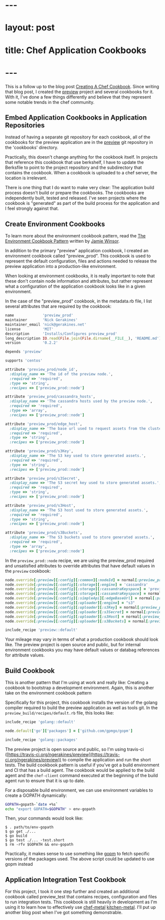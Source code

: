 # ---
# layout: post
# title: Chef Application Cookbooks
# ---

This is a follow up to the blog post [Creating A Chef Cookbook](http://ngerakines.me/2014/05/02/createing-a-chef-cookbook/). Since writing that blog post, I created the [preview](https://github.com/ngerakines/preview) project and several cookbooks for it. With it, I've done a few things differently and believe that they represent some notable trends in the chef community.

## Embed Application Cookbooks in Application Repositories

Instead of having a separate git repository for each cookbook, all of the cookbooks for the preview application are in the [preview](https://github.com/ngerakines/preview) git repository in the 'cookbooks' directory. 

Practically, this doesn't change anything for the cookbook itself. In projects that reference this cookbook that use berkshelf, I have to update the Berksfile to point to the project repository and the subdirectory that contains the cookbook. When a cookbook is uploaded to a chef server, the location is irrelevant.

There is one thing that I do want to make very clear: The application build process doesn't build or prepare the cookbooks. The cookbooks are independently built, tested and released. I've seen projects where the cookbook is "generated" as part of the build process for the application and I feel strongly against that.

## Create Environment Cookbooks

To learn more about the environment cookbook pattern, read the [The Environment Cookbook Pattern](http://blog.vialstudios.com/the-environment-cookbook-pattern/) written by [Jamie Winsor](https://github.com/reset).

In addition to the primary "preview" application cookbook, I created an environment cookbook called "preview_prod". This cookbook is used to represent the default configuration, files and actions needed to release the preview application into a production-like environment.

When looking at environment cookbooks, it is really important to note that these don't contain node information and attributes, but rather represent what a configuration of the application cookbook looks like in a given environment.

In the case of the "preview_prod" cookbook, in the metadata.rb file, I list several attributes that are required by the cookbook:

```ruby
name             'preview_prod'
maintainer       'Nick Gerakines'
maintainer_email 'nick@gerakines.net'
license          'MIT'
description      'Installs/Configures preview_prod'
long_description IO.read(File.join(File.dirname(__FILE__), 'README.md'))
version          '0.2.2'

depends 'preview'

supports 'centos'

attribute 'preview_prod/node_id',
  :display_name => 'The id of the preview node.',
  :required => 'required',
  :type => 'string',
  :recipes => ['preview_prod::node']

attribute 'preview_prod/cassandra_hosts',
  :display_name => 'The cassandra hosts used by the preview node.',
  :required => 'required',
  :type => 'array',
  :recipes => ['preview_prod::node']

attribute 'preview_prod/edge_host',
  :display_name => 'The base url used to request assets from the cluster.',
  :required => 'required',
  :type => 'string',
  :recipes => ['preview_prod::node']

attribute 'preview_prod/s3Key',
  :display_name => 'The S3 key used to store generated assets.',
  :required => 'required',
  :type => 'string',
  :recipes => ['preview_prod::node']

attribute 'preview_prod/s3Secret',
  :display_name => 'The S3 secret key used to store generated assets.',
  :required => 'required',
  :type => 'string',
  :recipes => ['preview_prod::node']

attribute 'preview_prod/s3Host',
  :display_name => 'The S3 host used to store generated assets.',
  :required => 'required',
  :type => 'string',
  :recipes => ['preview_prod::node']

attribute 'preview_prod/s3Buckets',
  :display_name => 'The S3 buckets used to store generated assets.',
  :required => 'required',
  :type => 'array',
  :recipes => ['preview_prod::node']
```

In the `preview_prod::node` recipe, we are using the preview_prod required and unsatisfied attributes to override attributes that have default values in the `preview` cookbook:

```ruby
node.override[:preview][:config][:common][:nodeId] = normal[:preview_prod][:node_id]
node.override[:preview][:config][:storage][:engine] = 'cassandra'
node.override[:preview][:config][:storage][:cassandraKeyspace] = 'preview'
node.override[:preview][:config][:storage][:cassandraKeyspace] = normal[:preview_prod][:cassandra_hosts]
node.override[:preview][:config][:simpleApi][:edgeBaseUrl] = normal[:preview_prod][:edge_host]
node.override[:preview][:config][:uploader][:engine] = "s3"
node.override[:preview][:config][:uploader][:s3Key] = normal[:preview_prod][:s3Key]
node.override[:preview][:config][:uploader][:s3Secret] = normal[:preview_prod][:s3Secret]
node.override[:preview][:config][:uploader][:s3Host] = normal[:preview_prod][:s3Host]
node.override[:preview][:config][:uploader][:s3Buckets] = normal[:preview_prod][:s3Buckets]

include_recipe 'preview::default'
```

Your mileage may vary in terms of what a production cookbook should look like. The preview project is open source and public, but for internal environment cookbooks you may have default values or databag references for attribute values.

## Build Cookbook

This is another pattern that I'm using at work and really like: Creating a cookbook to bootstrap a development environment. Again, this is another take on the environment cookbook pattern

Specifically for this project, this cookbook installs the version of the golang compiler required to build the preview application as well as tools git. In the `preview_build/recipes/default.rb` file, this looks like:

```ruby
include_recipe 'golang::default'

node.default['go']['packages'] = ['github.com/gpmgo/gopm']

include_recipe 'golang::packages'
```

The preview project is open source and public, so I'm using travis-ci ([https://travis-ci.org/ngerakines/preview](https://travis-ci.org/ngerakines/preview)) to compile the application and run the short tests. The build cookbook pattern is useful if you've got a build environment and CI that has a build agent. The cookbook would be applied to the build agent and the `chef-client` command executed at the beginning of the build agent run to ensure that it is up to date.

For a disposable build environment, we can use environment variables to create a GOPATH dynamically:

```bash
GOPATH=gopath-`date +%s`
echo "export GOPATH=$GOPATH" > env-gopath
```

Then, your commands would look like:

    $ . path/to/env-gopath
    $ go get ./...
    $ go build
    $ go test ./... -test.short
    $ rm -rfv $GOPATH && env-gopath

Practically, it makes sense to use something like [gopm](https://github.com/gpmgo/gopm) to fetch specific versions of the packages used. The above script could be updated to use gopm instead

## Application Integration Test Cookbook

For this project, I took it one step further and created an additional cookbook called preview_test that contains recipes, configuration and files to run integration tests. This cookbook is still heavily in development as I'm using it to learn how to effectively use [chef-metal](https://github.com/opscode/chef-metal) [kitchen-metal](https://github.com/doubt72/kitchen-metal). I'll put up another blog post when I've got something demonstrable.
